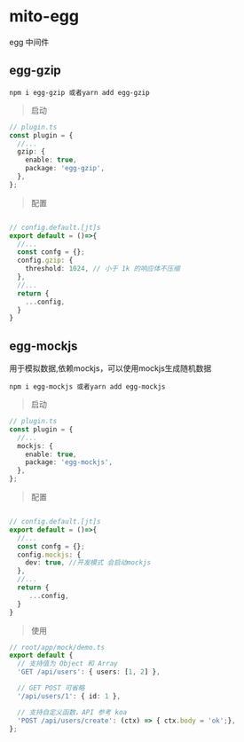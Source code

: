 # mito-egg

egg 中间件

## egg-gzip

```
npm i egg-gzip 或者yarn add egg-gzip
```

> 启动
```ts
// plugin.ts
const plugin = {
  //...
  gzip: {
    enable: true, 
    package: 'egg-gzip',
  },
};
```

> 配置
```ts

// config.default.[jt]s
export default = ()=>{
  //...
  const confg = {};
  config.gzip: {
    threshold: 1024, // 小于 1k 的响应体不压缩
  },
  //...
  return {
    ...config,
  }
}

```

## egg-mockjs

用于模拟数据,依赖mockjs，可以使用mockjs生成随机数据
```
npm i egg-mockjs 或者yarn add egg-mockjs
```

> 启动
```ts
// plugin.ts
const plugin = {
  //...
  mockjs: {
    enable: true,
    package: 'egg-mockjs',
  },
};
```

> 配置
```ts

// config.default.[jt]s
export default = ()=>{
  //...
  const confg = {};
  config.mockjs: {
    dev: true, //开发模式 会启动mockjs
  },
  //...
  return {
     ...config,
  }
}

```
> 使用
```ts
// root/app/mock/demo.ts
export default {
  // 支持值为 Object 和 Array
  'GET /api/users': { users: [1, 2] },

  // GET POST 可省略
  '/api/users/1': { id: 1 },

  // 支持自定义函数，API 参考 koa
  'POST /api/users/create': (ctx) => { ctx.body = 'ok';},
};
```
